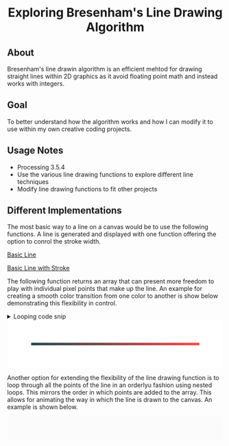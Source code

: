 <h1 align="center">Exploring Bresenham's Line Drawing Algorithm</h1>

## About
Bresenham's line drawin algorithm is an efficient mehtod for drawing straight lines within 2D graphics as it avoid floating point math and instead works with integers.

## Goal
To better understand how the algorithm works and how I can modify it to use within my own creative coding projects. 

## Usage Notes
* Processing 3.5.4
* Use the various line drawing functions to explore different line techniques
* Modify line drawing functions to fit other projects

## Different Implementations
The most basic way to a line on a canvas would be to use the following functions. A line is generated and displayed with one function offering the option to conrol the stroke width. 
<p><a href="https://github.com/yahirRendon/algorithm-examples/blob/main/2d-graphics/bresenham-line/basic_line.pde">Basic Line</a></p>
<p><a href="https://github.com/yahirRendon/algorithm-examples/blob/main/2d-graphics/bresenham-line/basic_line_stroke.pde">Basic Line with Stroke</a></p>

The following function returns an array that can present more freedom to play with individual pixel points that make up the line. An example for creating a smooth color transition from one color to another is show below demonstrating this flexibility in control.
<details>
  <summary>Looping code snip</summary>
  
  ```java
  // loop through array list to access points that make up the line
  for(int i = 0; i < linePoints.size(); i++) {
    float rmap = map(i, 0, linePoints.size(), 0, 255);    
    stroke(rmap, 50, 50);
    point(linePoints.get(i).x, linePoints.get(i).y);
  }
 ```
</details>
<img alt="line example" width="900" align="center" src="https://github.com/yahirRendon/algorithm-examples/blob/main/2d-graphics/bresenham-line/data/line_array_ex.png"/>
  
Another option for extending the flexibility of the line drawing function is to loop through all the points of the line in an orderlyu fashion using nested loops. This mirrors the order in which points are added to the array. This allows for animating the way in which the line is drawn to the canvas. An example is shown below. 

<img alt="line anim example" width="900" align="center" src="https://github.com/yahirRendon/algorithm-examples/blob/main/2d-graphics/bresenham-line/data/line_anim.gif"/>
  




